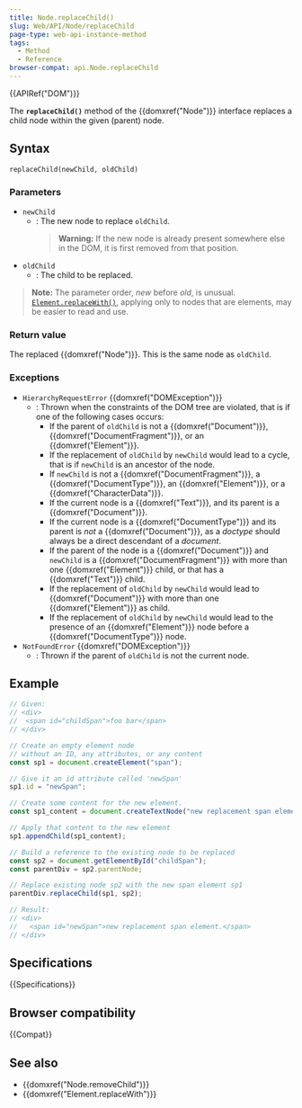 ```yaml
---
title: Node.replaceChild()
slug: Web/API/Node/replaceChild
page-type: web-api-instance-method
tags:
  - Method
  - Reference
browser-compat: api.Node.replaceChild
---
```


{{APIRef("DOM")}}

The **`replaceChild()`** method of the {{domxref("Node")}} interface
replaces a child node within the given (parent) node.

## Syntax

```js-nolint
replaceChild(newChild, oldChild)
```

### Parameters

- `newChild`
  - : The new node to replace `oldChild`.
    > **Warning:** If the new node is already present somewhere else in the DOM, it is first removed from that position.
- `oldChild`
  - : The child to be replaced.

> **Note:** The parameter order, _new_ before _old_, is unusual.
> [`Element.replaceWith()`](/en-US/docs/Web/API/Element/replaceWith), applying only to nodes that are elements,
> may be easier to read and use.

### Return value

The replaced {{domxref("Node")}}. This is the same node as `oldChild`.

### Exceptions

- `HierarchyRequestError` {{domxref("DOMException")}}
  - : Thrown when the constraints of the DOM tree are violated, that is if one of the following cases occurs:
    - If the parent of `oldChild` is not a {{domxref("Document")}}, {{domxref("DocumentFragment")}}, or an {{domxref("Element")}}.
    - If the replacement of `oldChild` by `newChild` would lead to a cycle, that is if `newChild` is an ancestor of the node.
    - If `newChild` is not a {{domxref("DocumentFragment")}}, a {{domxref("DocumentType")}}, an {{domxref("Element")}}, or a {{domxref("CharacterData")}}.
    - If the current node is a {{domxref("Text")}}, and its parent is a {{domxref("Document")}}.
    - If the current node is a {{domxref("DocumentType")}} and its parent is _not_ a {{domxref("Document")}}, as a _doctype_ should always be a direct descendant of a _document_.
    - If the parent of the node is a {{domxref("Document")}} and `newChild` is a {{domxref("DocumentFragment")}} with more than one {{domxref("Element")}} child, or that has a {{domxref("Text")}} child.
    - If the replacement of `oldChild` by `newChild` would lead to {{domxref("Document")}} with more than one {{domxref("Element")}} as child.
    - If the replacement of `oldChild` by `newChild` would lead to the presence of an {{domxref("Element")}} node before a {{domxref("DocumentType")}} node.
- `NotFoundError` {{domxref("DOMException")}}
  - : Thrown if the parent of `oldChild` is not the current node.

## Example

```js
// Given:
// <div>
//  <span id="childSpan">foo bar</span>
// </div>

// Create an empty element node
// without an ID, any attributes, or any content
const sp1 = document.createElement("span");

// Give it an id attribute called 'newSpan'
sp1.id = "newSpan";

// Create some content for the new element.
const sp1_content = document.createTextNode("new replacement span element.");

// Apply that content to the new element
sp1.appendChild(sp1_content);

// Build a reference to the existing node to be replaced
const sp2 = document.getElementById("childSpan");
const parentDiv = sp2.parentNode;

// Replace existing node sp2 with the new span element sp1
parentDiv.replaceChild(sp1, sp2);

// Result:
// <div>
//   <span id="newSpan">new replacement span element.</span>
// </div>
```

## Specifications

{{Specifications}}

## Browser compatibility

{{Compat}}

## See also

- {{domxref("Node.removeChild")}}
- {{domxref("Element.replaceWith")}}
